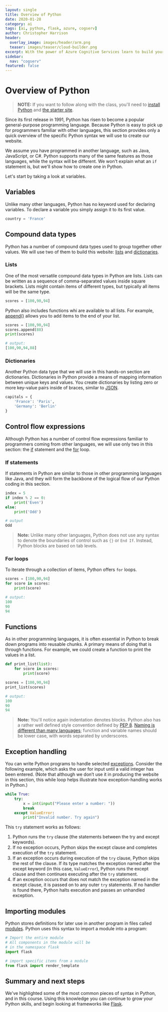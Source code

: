 ```yaml
---
layout: single
title: Overview of Python
date: 2020-01-28
category: ai
tags: [ai, python, flask, azure, cogserv]
author: Christopher Harrison
header:
  overlay_image: images/header/arm.png
  teaser: images/teaser/cloud-builder.png
excerpt: With the power of Azure Cognitive Services learn to build your very own smart app with Python+Flask+Azure!
sidebar:
  nav: "cogserv"
featured: false
---
```

# Overview of Python

> **NOTE:** If you want to follow along with the class, you'll need to [install Python](ai/cogserv/install-python.md) and [the starter site](ai/cogserv/install-starter.md).

Since its first release in 1991, Python has risen to become a popular general-purpose programming language. Because Python is easy to pick up for programmers familiar with other languages, this section provides only a quick overview of the specific Python syntax we will use to create our website.

We assume you have programmed in another language, such as Java, JavaScript, or C#. Python supports many of the same features as those languages, while the syntax will be different. We won't explain what an `if` statement is, but we'll show how to create one in Python.

Let's start by taking a look at variables.

## Variables

Unlike many other languages, Python has no keyword used for declaring variables. To declare a variable you simply assign it to its first value.

``` Python
country = 'France'
```

## Compound data types

Python has a number of compound data types used to group together other values. We will use two of them to build this website: [lists](https://docs.python.org/3.7/library/stdtypes.html#typesseq-list) and [dictionaries](https://docs.python.org/3.7/library/stdtypes.html#mapping-types-dict).

### Lists

One of the most versatile compound data types in Python are lists. Lists can be written as a sequence of comma-separated values inside square brackets. Lists might contain items of different types, but typically all items will be the same type.

``` python
scores = [100,90,94]
```

Python also includes functions whi are available to all lists. For example, [append()](https://docs.python.org/3.7/tutorial/datastructures.html) allows you to add items to the end of your list.

``` python
scores = [100,90,94]
scores.append(88)
print(scores)

# output:
[100,90,94,88]
```

### Dictionaries

Another Python data type that we will use in this hands-on section are dictionaries. Dictionaries in Python provide a means of mapping information between unique keys and values. You create dictionaries by listing zero or more key-value pairs inside of braces, similar to [JSON](https://en.wikipedia.org/wiki/JSON).

``` python
capitals = {
    'France': 'Paris',
    'Germany': 'Berlin'
}
```

## Control flow expressions

Although Python has a number of control flow expressions familiar to programmers coming from other languages, we will use only two in this section: the [if](https://docs.python.org/3/tutorial/controlflow.html#if-statements) statement and the [for](https://docs.python.org/3/tutorial/controlflow.html#for-statements) loop.

### If statements

If statements in Python are similar to those in other programming languages like Java, and they will form the backbone of the logical flow of our Python coding in this section.

``` python
index = 5
if index % 2 == 0:
    print('Even')
else:
    print('Odd')

# output
Odd
```

> **Note:** Unlike many other languages, Python does not use any syntax to denote the boundaries of control such as `{}` or `End If`. Instead, Python blocks are based on tab levels.

### For loops

To iterate through a collection of items, Python offers `for` loops.

``` python
scores = [100,90,94]
for score in scores:
    print(score)

# output:
100
90
94
```

## Functions

As in other programming languages, it is often essential in Python to break down programs into reusable chunks. A primary means of doing that is through functions. For example, we could create a function to print the values in a list.

``` python
def print_list(list):
    for score in scores:
        print(score)

scores = [100,90,94]
print_list(scores)

# output:
100
90
94
```

> **Note:** You'll notice again indentation denotes blocks. Python also has a rather well defined style convention defined by [PEP 8](https://www.python.org/dev/peps/pep-0008/). [Naming is different than many languages](https://www.python.org/dev/peps/pep-0008/#function-and-variable-names); function and variable names should be lower case, with words separated by underscores.

## Exception handling

You can write Python programs to handle selected [exceptions](https://docs.python.org/3/tutorial/errors.html). Consider the following example, which asks the user for input until a valid integer has been entered. (Note that although we don’t use it in producing the website in this section, this while loop helps illustrate how exception-handling works in Python.)

``` python
while True:
    try:
        x = int(input("Please enter a number: "))
        break
    except ValueError:
        print("Invalid number. Try again")
```

This `try` statement works as follows:

1. Python runs the `try` clause (the statements between the try and except keywords).
2. If no exception occurs, Python skips the except clause and completes execution of the `try` statement.
3. If an exception occurs during execution of the `try` clause, Python skips the rest of the clause. If its type matches the exception named after the except keyword (in this case, `ValueError`), Python runs the except clause and then continues executing after the `try` statement.
4. If an exception occurs that does not match the exception named in the except clause, it is passed on to any outer `try` statements. If no handler is found there, Python halts execution and passes an unhandled exception.

## Importing modules

Python stores definitions for later use in another program in files called [modules](https://docs.python.org/3/tutorial/modules.html). Python uses this syntax to import a module into a program:

``` python
# Import the entire module
# All components in the module will be
# in the namespace flask
import flask

# import specific items from a module
from flask import render_template
```

## Summary and next steps

We've highlighted some of the most common pieces of syntax in Python, and in this course. Using this knowledge you can continue to grow your Python skills, and begin looking at frameworks like [Flask](ai/cogserv/intro-flask.md).
